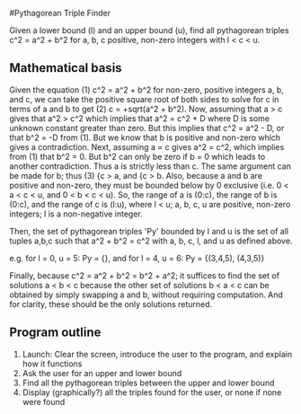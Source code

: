 #Pythagorean Triple Finder

Given a lower bound  (l) and an upper bound (u), find all pythagorean triples c^2 = a^2 + b^2 for a, b, c positive, non-zero integers with l < c < u.

## Mathematical basis

Given the equation
(1) c^2 = a^2 + b^2
for non-zero, positive integers a, b, and c, we can take the positive square root of both sides to solve for c in terms of a and b to get
(2) c = +sqrt(a^2 + b^2).
Now, assuming that a > c gives that a^2 > c^2 which implies that a^2 = c^2 + D where D is some unknown constant greater than zero. But this implies that c^2 = a^2 - D, or that b^2 = -D from (1). But we know that b is positive and non-zero which gives a contradiction. Next, assuming a = c gives a^2 = c^2, which implies from (1) that b^2 = 0. But b^2 can only be zero if b = 0 which leads to another contradiction. Thus a is strictly less than c. The same argument can be made for b; thus
(3) {c > a, and
    {c > b.
Also, because a and b are positive and non-zero, they must be bounded below by 0 exclusive (i.e. 0 < a < c < u, and 0 < b < c < u).
So, the range of a is (0:c), the range of b is (0:c), and the range of c is (l:u), where l < u; a, b, c, u are positive, non-zero integers; l is a non-negative integer.

Then, the set of pythagorean triples 'Py' bounded by l and u is the set of all tuples a,b,c such that a^2 + b^2 = c^2 with a, b, c, l, and u as defined above.

e.g. for l = 0, u = 5: Py = {}, and for l = 4, u = 6: Py = {(3,4,5), (4,3,5)}

Finally, because c^2 = a^2 + b^2 = b^2 + a^2; it suffices to find the set of solutions a < b < c because the other set of solutions b < a < c can be obtained by simply swapping a and b, without requiring computation. And for clarity, these should be the only solutions returned.

## Program outline

1. Launch: Clear the screen, introduce the user to the program, and explain how it functions
2. Ask the user for an upper and lower bound
3. Find all the pythagorean triples between the upper and lower bound
4. Display (graphically?) all the triples found for the user, or none if none were found